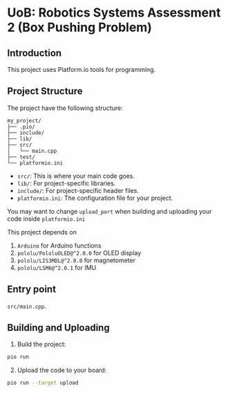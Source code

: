 # UoB: Robotics Systems Assessment 2 (Box Pushing Problem)

## Introduction

This project uses Platform.io tools for programming. 

## Project Structure

The project have the following structure:

```
my_project/
├── .pio/
├── include/
├── lib/
├── src/
│   └── main.cpp
├── test/
└── platformio.ini
```

- `src/`: This is where your main code goes.
- `lib/`: For project-specific libraries.
- `include/`: For project-specific header files.
- `platformio.ini`: The configuration file for your project.

You may want to change `upload_port` when building and uploading your code inside `platformio.ini` 

This project depends on 
1. `Arduino` for Arduino functions
2. `pololu/PololuOLED@^2.0.0` for OLED display
3. `pololu/LIS3MDL@^2.0.0` for magnetometer
4. `pololu/LSM6@^2.0.1` for IMU

## Entry point

`src/main.cpp`.


## Building and Uploading

1. Build the project:
```sh
pio run
```

2. Upload the code to your board:
```sh
pio run --target upload
```